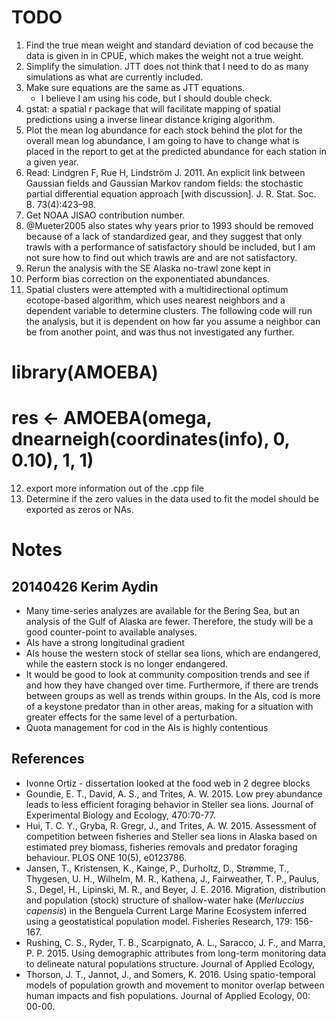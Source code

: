 # TODO

1. Find the true mean weight and standard deviation of cod because
the data is given in in CPUE, which makes the weight not a true weight.
2. Simplify the simulation. JTT does not think that I need to do as many simulations as what are currently included.
2. Make sure equations are the same as JTT equations.
   - I believe I am using his code, but I should double check.
3. gstat: a spatial r package that will facilitate mapping of spatial predictions
using a inverse linear distance kriging algorithm.
4. Plot the mean log abundance for each stock behind the plot for the overall mean log abundance,
I am going to have to change what is placed in the report to get at the predicted
abundance for each station in a given year.
6. Read: Lindgren F, Rue H, Lindström J. 2011.
An explicit link between Gaussian fields and Gaussian Markov random fields:
the stochastic partial differential equation approach [with discussion]. J. R. Stat. Soc. B. 73(4):423–98.
7. Get NOAA JISAO contribution number.
8. @Mueter2005 also states why years prior to 1993 should be removed
because of a lack of standardized gear, and they suggest that
only trawls with a performance of satisfactory should be included, but I am
not sure how to find out which trawls are and are not satisfactory.
9. Rerun the analysis with the SE Alaska no-trawl zone kept in
10. Perform bias correction on the exponentiated abundances.
11. Spatial clusters were attempted with a multidirectional optimum ecotope-based algorithm,
which uses nearest neighbors and a dependent variable to determine clusters.
The following code will run the analysis, but it is dependent on how far
you assume a neighbor can be from another point, and was thus not investigated any further.
# library(AMOEBA)
# res <- AMOEBA(omega, dnearneigh(coordinates(info), 0, 0.10), 1, 1)
12. export more information out of the .cpp file
13. Determine if the zero values in the data used to fit the model should
be exported as zeros or NAs.

# Notes

## 20140426 Kerim Aydin
* Many time-series analyzes are available for the Bering Sea, but an analysis of the Gulf of Alaska are fewer. Therefore, the study will be a good counter-point to available analyses.
* AIs have a strong longitudinal gradient
* AIs house the western stock of stellar sea lions, which are endangered, while the eastern stock is no longer endangered.
* It would be good to look at community composition trends and see if and how they have changed over time. Furthermore, if there are trends between groups as well as trends within groups. In the AIs, cod is more of a keystone predator than in other areas, making for a situation with greater effects for the same level of a perturbation.
* Quota management for cod in the AIs is highly contentious

## References
* Ivonne Ortiz - dissertation looked at the food web in 2 degree blocks
* Goundie, E. T., David, A. S., and Trites, A. W. 2015. Low prey abundance leads to less efficient foraging behavior in Steller sea lions. Journal of Experimental Biology and Ecology, 470:70-77.
* Hui, T. C. Y., Gryba, R. Gregr, J., and Trites, A. W. 2015. Assessment of competition between fisheries and Steller sea lions in Alaska based on estimated prey biomass, fisheries removals and predator foraging behaviour. PLOS ONE 10(5), e0123786.
* Jansen, T., Kristensen, K., Kainge, P., Durholtz, D., Strømme, T., Thygesen, U. H., Wilhelm, M. R., Kathena, J., Fairweather, T. P., Paulus, S., Degel, H., Lipinski, M. R., and Beyer, J. E. 2016. Migration, distribution and population (stock) structure of shallow-water hake (*Merluccius capensis*) in the Benguela Current Large Marine Ecosystem inferred using a geostatistical population model. Fisheries Research, 179: 156-167.
* Rushing, C. S., Ryder, T. B., Scarpignato, A. L., Saracco, J. F., and Marra, P. P. 2015. Using demographic attributes from long-term monitoring data to delineate natural populations structure. Journal of Applied Ecology,
* Thorson, J. T., Jannot, J., and Somers, K. 2016. Using spatio-temporal models of population growth and movement to monitor overlap between human impacts and fish populations. Journal of Applied Ecology, 00: 00-00.


